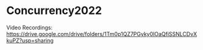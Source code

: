 # Concurrency2022

Video Recordings:
https://drive.google.com/drive/folders/1Tm0p1QZ7PGyky0lOaQfiSSNLCDvXkuPZ?usp=sharing
